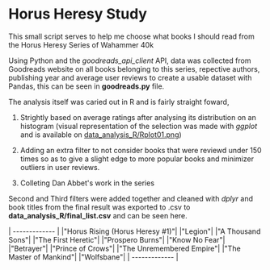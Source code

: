 # Horus Heresy Study

This small script serves to help me choose what books I should read from the Horus Heresy Series of Wahammer 40k

Using Python and the *goodreads_api_client* API, data was collected from Goodreads website on all books belonging to this series, repective authors, publishing year and average user reviews to create a usable dataset with Pandas, this can be seen in **goodreads.py** file. 

The analysis itself was caried out in R and is fairly straight foward, 

1. Strightly based on average ratings after analysing its distribution on an histogram (visual representation of the selection was made with *ggplot* and is available on [data_analysis_R/Rplot01.png](https://github.com/frmachadoecosta/Horus-Heresy-Study/blob/master/data_analysis_R/Rplot01.png))

2. Adding an extra filter to not consider books that were reviewd under 150 times so as to give a slight edge to more popular books and minimizer outliers in user reviews.

3. Colleting Dan Abbet's work in the series


Second and Third filters were added together and cleaned with *dplyr* and book titles from the final result was exported to .csv to **data_analysis_R/final_list.csv** and can be seen here.

| ------------- |
|"Horus Rising (Horus Heresy #1)"|
|"Legion"|
|"A Thousand Sons"|
|"The First Heretic"|
|"Prospero Burns"|
|"Know No Fear"|
|"Betrayer"|
|"Prince of Crows"|
|"The Unremembered Empire"|
|"The Master of Mankind"|
|"Wolfsbane"|
| ------------- |